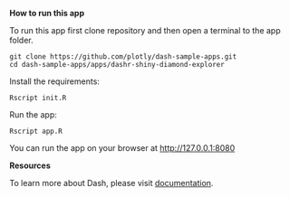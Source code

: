 **How to run this app**

To run this app first clone repository and then open a terminal to the app folder.

```
git clone https://github.com/plotly/dash-sample-apps.git
cd dash-sample-apps/apps/dashr-shiny-diamond-explorer
```

Install the requirements:

```
Rscript init.R
```

Run the app:

```
Rscript app.R
```
You can run the app on your browser at http://127.0.0.1:8080

**Resources**

To learn more about Dash, please visit [documentation](https://dashr.plot.ly/).
